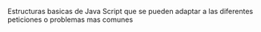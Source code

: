 Estructuras basicas de Java Script que se pueden adaptar a las diferentes peticiones o problemas mas comunes
